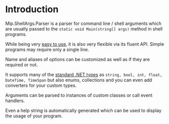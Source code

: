 # Introduction #
Mip.ShellArgs.Parser is a parser for command line / shell arguments which are usually passed to the `static void Main(string[] args)` method in shell programs.

While being very [easy to use](wiki/GettingStarted), it is also very flexible via its fluent API. Simple programs may require only a single line.

Name and aliases of options can be customized as well as if they are required or not.

It supports many of the [standard .NET types](wiki/SupportedTypes) as ` string, bool, int, float, DateTime, TimeSpan ` but also enums, collections and you can even add converters for your custom types.

Arguments can be parsed to instances of custom classes or call event handlers.

Even a help string is automatically generated which can be used to display the usage of your program.
